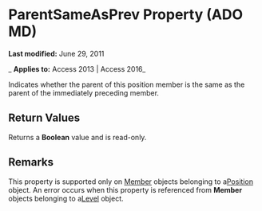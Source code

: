 
# ParentSameAsPrev Property (ADO MD)

 **Last modified:** June 29, 2011

 _ **Applies to:** Access 2013 | Access 2016_



Indicates whether the parent of this position member is the same as the parent of the immediately preceding member.

## Return Values

Returns a  **Boolean** value and is read-only.


## Remarks

This property is supported only on [Member](d80c024a-07dc-7a35-f8f2-b4d5b19d89e4.md) objects belonging to a[Position](f8d33cbf-6196-cce4-a140-75521677f1f4.md) object. An error occurs when this property is referenced from **Member** objects belonging to a[Level](ddbcabce-8777-1068-98a3-be209084f497.md) object.

